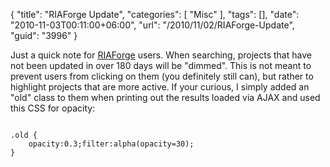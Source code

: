 {
	"title": "RIAForge Update",
	"categories": [
		"Misc"
	],
	"tags": [],
	"date": "2010-11-03T00:11:00+06:00",
	"url": "/2010/11/02/RIAForge-Update",
	"guid": "3996"
}

Just a quick note for <a href="http://www.riaforge.org">RIAForge</a> users. When searching, projects that have not been updated in over 180 days will be "dimmed". This is not meant to prevent users from clicking on them (you definitely still can), but rather to highlight projects that are more active. If your curious, I simply added an "old" class to them when printing out the results loaded via AJAX and used this CSS for opacity:

<code>
.old {
	opacity:0.3;filter:alpha(opacity=30);
}
</code>